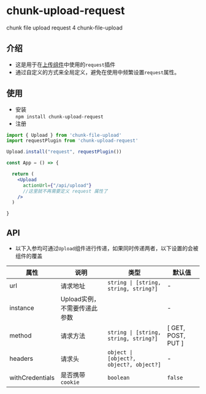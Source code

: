 # chunk-upload-request
chunk file upload request 4 chunk-file-upload

## 介绍  
- 这是用于在[上传组件](https://github.com/food-billboard/chunk-file-load-component)中使用的`request`插件  
- 通过自定义的方式来全局定义，避免在使用中频繁设置`request`属性。

## 使用
- 安装  
`npm install chunk-upload-request`  
- 注册  
```jsx
import { Upload } from 'chunk-file-upload'
import requestPlugin from 'chunk-upload-request'

Upload.install("request", requestPlugin())

const App = () => {

  return (
    <Upload 
      actionUrl={"/api/upload"}
      //这里就不再需要定义 request 属性了
    />
  )

}

```

## API 
- 以下入参均可通过`Upload`组件进行传递，如果同时传递两者，以下设置的会被组件的覆盖    

| 属性 | 说明 | 类型 | 默认值 |
| --- | --- | --- | --- |
| url | 请求地址 | `string \| [string, string, string?]` | - |
| instance | Upload实例，不需要传递此参数 |  | - |
| method | 请求方法 | `string \| [string, string, string?]` | [ GET, POST, PUT ] | 
| headers | 请求头 | `object \| [object?, object?, object?]` | - | 
| withCredentials | 是否携带`cookie` | `boolean` | `false` | 